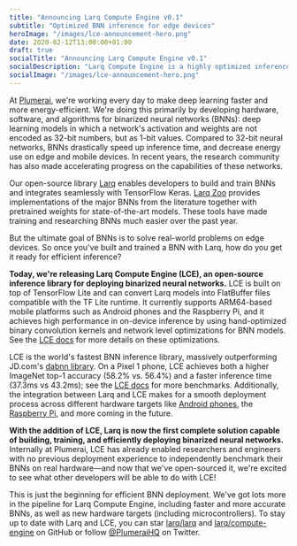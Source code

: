 ```yaml
---
title: "Announcing Larq Compute Engine v0.1"
subtitle: "Optimized BNN inference for edge devices"
heroImage: "/images/lce-announcement-hero.png"
date: 2020-02-12T13:00:00+01:00
draft: true
socialTitle: "Announcing Larq Compute Engine v0.1"
socialDescription: "Larq Compute Engine is a highly optimized inference engine for binarized neural networks."
socialImage: "/images/lce-announcement-hero.png"
---
```


At [Plumerai](https://plumerai.com), we're working every day to make deep learning faster and more energy-efficient.
We're doing this primarily by developing hardware, software, and algorithms for binarized neural networks (BNNs): deep learning models in which a network's activation and weights are not encoded as 32-bit numbers, but as 1-bit values.
Compared to 32-bit neural networks, BNNs drastically speed up inference time, and decrease energy use on edge and mobile devices.
In recent years, the research community has also made accelerating progress on the capabilities of these networks.

Our open-source library [Larq](https://larq.dev) enables developers to build and train BNNs and integrates seamlessly with TensorFlow Keras.
[Larq Zoo](https://github.com/larq/zoo) provides implementations of the major BNNs from the literature together with pretrained weights for state-of-the-art models.
These tools have made training and researching BNNs much easier over the past year.

But the ultimate goal of BNNs is to solve real-world problems on edge devices.
So once you've built and trained a BNN with Larq, how do you get it ready for efficient inference?

**Today, we're releasing Larq Compute Engine (LCE), an open-source inference library for deploying binarized neural networks.**
LCE is built on top of TensorFlow Lite and can convert Larq models into FlatBuffer files compatible with the TF Lite runtime.
It currently supports ARM64-based mobile platforms such as Android phones and the Raspberry Pi, and it achieves high performance in on-device inference by using hand-optimized binary convolution kernels and network level optimizations for BNN models.
See the [LCE docs](TODO) for more details on these optimizations.

LCE is the world's fastest BNN inference library, massively outperforming JD.com's [dabnn library](https://github.com/JDAI-CV/dabnn).
On a Pixel 1 phone, LCE achieves both a higher ImageNet top-1 accuracy (58.2% vs.
56.4%) and a faster inference time (37.3ms vs 43.2ms); see the [LCE docs](TODO) for more benchmarks.
Additionally, the integration between Larq and LCE makes for a smooth deployment process across different hardware targets like [Android phones](TODO), the [Raspberry Pi](TODO), and more coming in the future.

**With the addition of LCE, Larq is now the first complete solution capable of building, training, and efficiently deploying binarized neural networks.**
Internally at Plumerai, LCE has already enabled researchers and engineers with no previous deployment experience to independently benchmark their BNNs on real hardware—and now that we've open-sourced it, we're excited to see what other developers will be able to do with LCE!

This is just the beginning for efficient BNN deployment.
We've got lots more in the pipeline for Larq Compute Engine, including faster and more accurate BNNs, as well as new hardware targets (including microcontrollers).
To stay up to date with Larq and LCE, you can star [larq/larq](https://github.com/larq/larq) and [larq/compute-engine](https://github.com/larq/compute-engine) on GitHub or follow [@PlumeraiHQ](https://twitter.com/plumeraihq) on Twitter.
